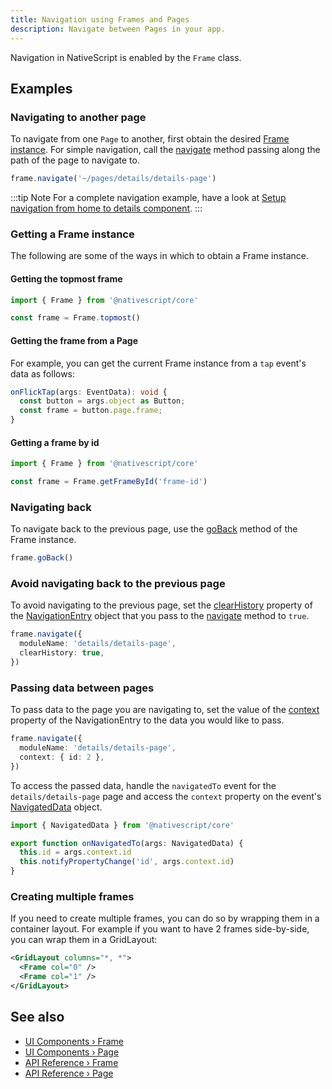 ```yaml
---
title: Navigation using Frames and Pages
description: Navigate between Pages in your app.
---
```


Navigation in NativeScript is enabled by the `Frame` class.

## Examples

### Navigating to another page

To navigate from one `Page` to another, first obtain the desired [Frame instance](#getting-a-frame-instance).
For simple navigation, call the [navigate](#navigate) method passing along the path of the page to navigate to.

```ts
frame.navigate('~/pages/details/details-page')
```

:::tip Note
For a complete navigation example, have a look at [Setup navigation from home to details component](/tutorials/build-a-master-detail-app-with-plain-typescript#setup-navigation-from-home-to-details-component).
:::

### Getting a Frame instance

The following are some of the ways in which to obtain a Frame instance.

#### Getting the topmost frame

```ts
import { Frame } from '@nativescript/core'

const frame = Frame.topmost()
```

#### Getting the frame from a Page

For example, you can get the current Frame instance from a `tap` event's data as follows:

```ts
onFlickTap(args: EventData): void {
  const button = args.object as Button;
  const frame = button.page.frame;
}
```

#### Getting a frame by id

```ts
import { Frame } from '@nativescript/core'

const frame = Frame.getFrameById('frame-id')
```

### Navigating back

To navigate back to the previous page, use the [goBack](#goback) method of the Frame instance.

```ts
frame.goBack()
```

### Avoid navigating back to the previous page

To avoid navigating to the previous page, set the [clearHistory](#clearhistory) property of the [NavigationEntry](#navigation-entry-interface) object that you pass to the [navigate](#navigate) method to `true`.

```ts
frame.navigate({
  moduleName: 'details/details-page',
  clearHistory: true,
})
```

### Passing data between pages

To pass data to the page you are navigating to, set the value of the [context](#context) property of the NavigationEntry to the data you would like to pass.

```ts
frame.navigate({
  moduleName: 'details/details-page',
  context: { id: 2 },
})
```

To access the passed data, handle the `navigatedTo` event for the `details/details-page` page and access the `context` property on the event's [NavigatedData](https://docs.nativescript.org/api/interface/NavigatedData) object.

```ts
import { NavigatedData } from '@nativescript/core'

export function onNavigatedTo(args: NavigatedData) {
  this.id = args.context.id
  this.notifyPropertyChange('id', args.context.id)
}
```

### Creating multiple frames

If you need to create multiple frames, you can do so by wrapping them in a container layout. For example if you want to have 2 frames side-by-side, you can wrap them in a GridLayout:

```xml
<GridLayout columns="*, *">
  <Frame col="0" />
  <Frame col="1" />
</GridLayout>
```

## See also

- [UI Components › Frame](/ui/frame)
- [UI Components › Page](/ui/page)
- [API Reference › Frame](/api/class/Frame)
- [API Reference › Page](/api/class/Page)
